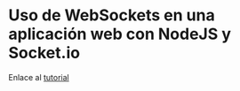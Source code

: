 # Uso de WebSockets en una aplicación web con NodeJS y Socket.io

Enlace al [tutorial](https://carlosazaustre.es/blog/websockets-como-utilizar-socket-io-en-tu-aplicacion-web/)
